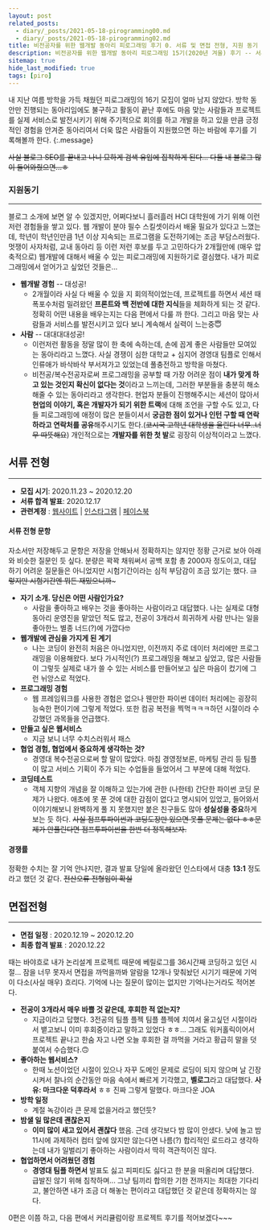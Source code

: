 ```yaml
---
layout: post
related_posts:
  - diary/_posts/2021-05-18-pirogramming00.md
  - diary/_posts/2021-05-18-pirogramming02.md
title: 비전공자를 위한 웹개발 동아리 피로그래밍 후기 0. 서류 및 면접 전형, 지원 동기
description: 비전공자를 위한 웹개발 동아리 피로그래밍 15기(2020년 겨울) 후기 -- 서류 및 면접 전형, 그리고 지원 동기
sitemap: true
hide_last_modified: true
tags: [piro]
---
```


내 지난 여름 방학을 가득 채웠던 피로그래밍의 16기 모집이 얼마 남지 않았다. 방학 동안만 진행되는 동아리임에도 불구하고 활동이 끝난 후에도 마음 맞는 사람들과 프로젝트를 실제 서비스로 발전시키기 위해 주기적으로 회의를 하고 개발을 하고 있을 만큼 긍정적인 경험을 안겨준 동아리여서 더욱 많은 사람들이 지원했으면 하는 바람에 후기를 기록해볼까 한다.
{:.message}

~~사실 블로그 SEO를 끝내고 나니 묘하게 검색 유입에 집착하게 된다... 다들 내 블로그 많이 들어와줬으면...ㅎ~~

### 지원동기

---

블로그 소개에 보면 알 수 있겠지만, 어쩌다보니 흘러흘러 HCI 대학원에 가기 위해 이런저런 경험들을 쌓고 있다. 웹 개발이 분야 필수 스킬셋이라서 배울 필요가 있다고 느꼈는데, 학년이 학년인만큼 1년 이상 지속되는 프로그램을 도전하기에는 조금 부담스러웠다. 멋쟁이 사자처럼, 교내 동아리 등 이런 저런 후보를 두고 고민하다가 2개월만에 (매우 압축적으로) 웹개발에 대해서 배울 수 있는 피로그래밍에 지원하기로 결심했다. 내가 피로그래밍에서 얻어가고 싶었던 것들은...

- **웹개발 경험** -- 대성공!
  - 2개월이라 사실 다 배울 수 있을 지 회의적이었는데, 프로젝트를 하면서 세션 때 폭포수처럼 밀려왔던 **프론트와 백 전반에 대한 지식**들을 체화하게 되는 것 같다. 정확히 어떤 내용을 배우는지는 다음 편에서 다룰 까 한다. 그리고 마음 맞는 사람들과 서비스를 발전시키고 있다 보니 계속해서 실력이 느는중😇
- **사람** -- 대대대대성공!
  - 이런저런 활동을 정말 많이 한 축에 속하는데, 손에 꼽게 좋은 사람들만 모여있는 동아리라고 느꼈다. 사실 경쟁이 심한 대학교 + 심지어 경영대 팀플로 인해서 인류애가 바삭바삭 부서져가고 있었는데 풀충전하고 방학을 마쳤다.
  - 비전공/복수전공자로써 프로그래밍을 공부할 때 가장 어려운 점이 **내가 맞게 하고 있는 것인지 확신이 없다는 것**이라고 느끼는데, 그러한 부분들을 충분히 해소해줄 수 있는 동아리라고 생각한다. 현업자 분들이 진행해주시는 세션이 많아서 **현업의 이야기, 혹은 개발자가 되기 위한 트랙**에 대해 조언을 구할 수도 있고, 다들 피로그래밍에 애정이 많은 분들이셔서 **궁금한 점이 있거나 인턴 구할 때 연락하라고 연락처를 공유**해주시기도 한다.(~~코시국 고학년 대학생을 울린다 너무..너무 따뜻해요~~) 개인적으로는 **개발자를 위한 첫 발**로 굉장히 이상적이라고 느꼈다.

## 서류 전형

---

- **모집 시기**: 2020.11.23 ~ 2020.12.20
- **서류 합격 발표**: 2020.12.17
- **관련계정** : [웹사이트](http://pirogramming.com) | [인스타그램](https://www.instagram.com/pirogramming_official/) | [페이스북](https://www.facebook.com/p.rogramming3k)

#### 서류 전형 문항

자소서만 저장해두고 문항은 저장을 안해놔서 정확하지는 않지만 정황 근거로 보아 아래와 비슷한 질문인 듯 싶다. 분량은 꽉꽉 채워써서 공백 포함 총 2000자 정도이고, 대답하기 어려운 질문들은 아니었지만 시험기간이라는 심적 부담감이 조금 있기는 했다. ~~그렇지만 시험기간엔 뭐든 재밌으니까~~~

- **자기 소개. 당신은 어떤 사람인가요?**
  - 사람을 좋아하고 배우는 것을 좋아하는 사람이라고 대답했다. 나는 실제로 대형 동아리 운영진을 맡았던 적도 많고, 전공이 3개라서 희귀하게 사람 만나는 일을 좋아한느 별종 너드(?)에 가깝다🤓
- **웹개발에 관심을 가지게 된 계기**
  - 나는 코딩이 완전히 처음은 아니었지만, 이전까지 주로 데이터 처리에만 프로그래밍을 이용해왔다. 보다 가시적인(?) 프로그래밍을 해보고 싶었고, 많은 사람들이 그렇듯 실제로 내가 쓸 수 있는 서비스를 만들어보고 싶은 마음이 컸기에 그런 뉘앙스로 적었다.
- **프로그래밍 경험**
  - 웹 프레임워크를 사용한 경험은 없으나 웬만한 파이썬 데이터 처리에는 굉장히 능숙한 편이기에 그렇게 적었다. 또한 컴공 복전을 찍먹ㅋㅋㅋ하던 시절이라 수강했던 과목들을 언급했다.
- **만들고 싶은 웹서비스**
  - 지금 보니 너무 수치스러워서 패스
- **협업 경험, 협업에서 중요하게 생각하는 것?**
  - 경영대 복수전공으로써 할 말이 많았다. 마침 경영정보론, 마케팅 관리 등 팀플이 많고 서비스 기획이 주가 되는 수업들을 들었어서 그 부분에 대해 적었다.
- **코딩테스트**
  - 객체 지향의 개념을 잘 이해하고 있는가에 관한 (나한테) 간단한 파이썬 코딩 문제가 나왔다. 애초에 못 푼 것에 대한 감점이 없다고 명시되어 있었고, 들어와서 이야기해보니 완벽하게 풀 지 못했지만 붙은 친구들도 많아 **성실성을 중요**하게 보는 듯 하다. ~~사실 점프투파이썬과 코딩도장만 있으면 못풀 문제는 없다 ㅎㅎ문제가 안풀린다면 점프투파이썬을 한번 더 정독해보자.~~

#### 경쟁률

정확한 수치는 잘 기억 안나지만, 결과 발표 당일에 올라왔던 인스타에서 대충 **13:1** 정도라고 했던 것 같다. ~~전산오류 전형임이 확실~~

## 면접전형

---

- **면접 일정** : 2020.12.19 ~ 2020.12.20
- **최종 합격 발표** : 2020.12.22

때는 바야흐로 내가 논리설계 프로젝트 때문에 베릴로그를 36시간째 코딩하고 있던 시절... 잠을 너무 못자서 면접을 까먹을까봐 알람을 12개나 맞춰놨던 시기기 때문에 기억이 다소(사실 매우) 흐리다. 기억에 나는 질문이 많이는 없지만 기억나는거라도 적어본다.

- **전공이 3개라서 매우 바쁠 것 같은데, 후회한 적 없는지?**
  - 지금이라고 답했다. 3전공의 팀플 플젝 팀플 플젝에 치여서 울고싶던 시절이라서 뱉고보니 이미 후회중이라고 말하고 있었다 ㅎㅎ... 그래도 워커홀릭이어서 프로젝트 끝나고 한숨 자고 나면 오늘 후회한 걸 까먹을 거라고 황급히 말을 덧붙여서 수습했다.🙃
- **좋아하는 웹서비스?**
  - 한때 노션이었던 시절이 있으나 자꾸 도메인 문제로 로딩이 되지 않으며 날 긴장시켜서 찰나의 순간동안 마음 속에서 빠르게 기각했고, **벨로그**라고 대답했다. **사유: 마크다운 덕후라서** ㅎㅎ 진짜 그렇게 말했다. 마크다운 JOA
- **방학 일정**
  - 계절 녹강이라 큰 문제 없을거라고 했던듯?
- **밤샐 일 많은데 괜찮은지**
  - **이미 많이 새고 있어서 괜찮다** 했음. 근데 생각보다 밤 많이 안샜다. 낮에 놀고 밤 11시에 과제하러 컴터 앞에 앉지만 않는다면 나름(?) 합리적인 로드라고 생각하는데 내가 일벌리기 좋아하는 사람이라서 딱히 객관적이진 않다.
- **협업하면서 어려웠던 경험**
  - **경영대 팀플 하면서** 발표도 싫고 피피티도 싫다고 한 분을 떠올리며 대답했다. 급발진 않기 위해 침착하며... 그냥 팀끼리 합의한 기한 전까지는 최대한 기다리고, 불안하면 내가 조금 더 해놓는 편이라고 대답했던 것 같은데 정확하지는 않다.

0편은 이쯤 하고, 다음 편에서 커리큘럼이랑 프로젝트 후기를 적어보겠다~~~
